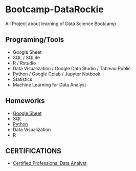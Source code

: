 # Bootcamp-DataRockie
All Project about learning of Data Science Bootcamp

## Programing/Tools
* Google Sheet
* SQL / SQLite
* R / Rstudio
* Data Visualization / Google Data Studio / Tableau Public
* Python / Google Colab / Jupyter Notbook
* Statistics
* Machine Learning for Data Analyst

## Homeworks
* [Google Sheet](https://docs.google.com/spreadsheets/d/1zHktB09qweU0KS500k4o5mM3xwVrYmBxDXatjmANaxE/edit?usp=sharing)
* SQL
* [Python](https://colab.research.google.com/drive/1rsNEdWtymDq0YveX6HhgJmClxCcm8PwK?usp=sharing)
* Data Visualization
* R

## CERTIFICATIONS
* [Certified Professional Data Analyst](https://nam12.safelinks.protection.outlook.com/?url=https%3A%2F%2Fbadgr.com%2Fpublic%2Fassertions%2Fwpa9xDTISMe2GoOKGIi_2A%3Fidentity__email%3Dtoy%40datarockie.com&data=05%7C01%7C%7Cbccabdafc6d24a700c9808da491088f0%7C84df9e7fe9f640afb435aaaaaaaaaaaa%7C1%7C0%7C637902632618663423%7CUnknown%7CTWFpbGZsb3d8eyJWIjoiMC4wLjAwMDAiLCJQIjoiV2luMzIiLCJBTiI6Ik1haWwiLCJXVCI6Mn0%3D%7C3000%7C%7C%7C&sdata=dwvE5IrlAzS21Prh6K6qA%2BNZf8dj6i034cZQdVrSmhE%3D&reserved=0)
